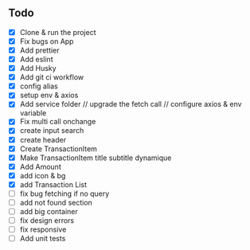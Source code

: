 ## Todo

- [x] Clone & run the project
- [x] Fix bugs on App
- [x] Add prettier
- [x] Add eslint
- [x] Add Husky
- [x] Add git ci workflow
- [x] config alias
- [x] setup env & axios
- [x] Add service folder // upgrade the fetch call // configure axios & env variable
- [x] Fix multi call onchange
- [x] create input search
- [x] create header
- [x] Create TransactionItem
- [x] Make TransactionItem title subtitle dynamique
- [x] Add Amount
- [x] add icon & bg
- [x] add Transaction List
- [ ] fix bug fetching if no query
- [ ] add not found section
- [ ] add big container
- [ ] fix design errors
- [ ] fix responsive
- [ ] Add unit tests
